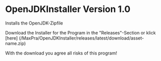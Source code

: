 # OpenJDKInstaller Version 1.0
Installs the OpenJDK-Zipfile

Download the Installer for the Program in the "Releases"-Section or klick [here] (/MaxPra/OpenJDKInstaller/releases/latest/download/asset-name.zip)

With the download you agree all risks of this program!
